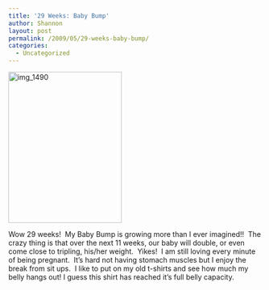 ```yaml
---
title: '29 Weeks: Baby Bump'
author: Shannon
layout: post
permalink: /2009/05/29-weeks-baby-bump/
categories:
  - Uncategorized
---
```

[<img class="alignnone size-medium wp-image-506" title="img_1490" src="http://braunerpots.com/blog/wp-content/uploads/2009/05/img_1490-225x300.jpg" alt="img_1490" width="225" height="300" />][1]

Wow 29 weeks!  My Baby Bump is growing more than I ever imagined!!  The crazy thing is that over the next 11 weeks, our baby will double, or even come close to tripling, his/her weight.  Yikes!  I am still loving every minute of being pregnant.  It&#8217;s hard not having stomach muscles but I enjoy the break from sit ups.  I like to put on my old t-shirts and see how much my belly hangs out! I guess this shirt has reached it&#8217;s full belly capacity.

 [1]: http://braunerpots.com/blog/wp-content/uploads/2009/05/img_1490.jpg